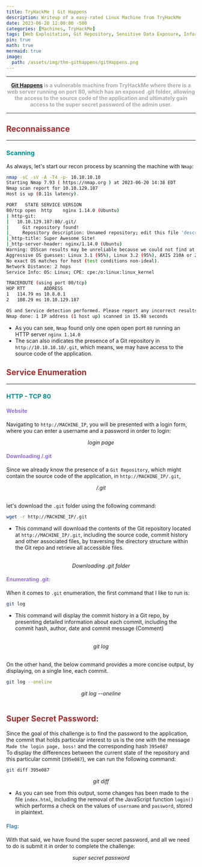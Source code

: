 ```yaml
---
title: TryHackMe | Git Happens
description: Writeup of a easy-rated Linux Machine from TryHackMe
date: 2023-06-20 12:00:00 -500
categories: [Machines, TryHackMe]
tags: [Web Exploitation, Git Repository, Sensitive Data Exposure, Information Disclosure, git]
pin: true
math: true
mermaid: true
image:
  path: /assets/img/thm-githappens/gitHappens.png
---
```


***

<center><strong><font color="DarkGray"><a href="https://tryhackme.com/room/githappens" target="_blank"><er>Git Happens</er></a> is a vulnerable machine from TryHackMe where there is a web server running on port 80, which has an exposed .git folder, allowing the access to the source code of the application and ultimately gain access to the super secret password of the admin user.</font></strong></center>

***

## **<strong><font color="Brown">Reconnaissance</font></strong>**
***
### **<strong><font color="DarkCyan">Scanning</font></strong>**

As always, let's start our recon process by scanning the machine with ```Nmap```:
```bash
nmap -sC -sV -A -T4 -p- 10.10.10.10
Starting Nmap 7.93 ( https://nmap.org ) at 2023-06-20 14:38 EDT
Nmap scan report for 10.10.129.187
Host is up (0.11s latency).

PORT   STATE SERVICE VERSION
80/tcp open  http    nginx 1.14.0 (Ubuntu)
| http-git: 
|   10.10.129.187:80/.git/
|     Git repository found!
|_    Repository description: Unnamed repository; edit this file 'description' to name the...
|_http-title: Super Awesome Site!
|_http-server-header: nginx/1.14.0 (Ubuntu)
Warning: OSScan results may be unreliable because we could not find at least 1 open and 1 closed port
Aggressive OS guesses: Linux 3.1 (95%), Linux 3.2 (95%), AXIS 210A or 211 Network Camera (Linux 2.6.17) (94%), ASUS RT-N56U WAP (Linux 3.4) (93%), Linux 3.16 (93%), Linux 2.6.32 (92%), Linux 3.1 - 3.2 (92%), Linux 3.11 (92%), Linux 3.2 - 4.9 (92%), Linux 3.5 (92%)
No exact OS matches for host (test conditions non-ideal).
Network Distance: 2 hops
Service Info: OS: Linux; CPE: cpe:/o:linux:linux_kernel

TRACEROUTE (using port 80/tcp)
HOP RTT       ADDRESS
1   114.79 ms 10.8.0.1
2   108.29 ms 10.10.129.187

OS and Service detection performed. Please report any incorrect results at https://nmap.org/submit/ .
Nmap done: 1 IP address (1 host up) scanned in 15.98 seconds
```
* As you can see, ``Nmap`` found only one open open port `80` running an HTTP server `nginx 1.14.0`
* The scan also indicates the presence of a Git repository in `http://10.10.10.10/.git`, which means, we may have access to the source code of the application.

## **<strong><font color="Brown">Service Enumeration</font></strong>**
***
### **<strong><font color="DarkCyan">HTTP - TCP 80</font></strong>**
#### **<strong><font color="MediumPurple">Website</font></strong>**

Navigating to `http://MACHINE_IP`, you will be presented with a login form, where you can enter a username and a password in order to login:
<br/>
<img src="https://raw.githubusercontent.com/YounesTasra-R4z3rSw0rd/YounesTasra-R4z3rSw0rd.github.io/main/assets/img/thm-githappens/2023-06-20 20_14_07-HACKING_MACHINE - VMware Workstation 17 Player (Non-commercial use only).png" alt="">
<center><i>login page</i></center>

#### **<strong><font color="MediumPurple">Downloading /.git</font></strong>**
Since we already know the presence of a `Git Repository`, which might contain the source code of the application, in `http://MACHINE_IP/.git`,
<br/>
<img src="https://raw.githubusercontent.com/YounesTasra-R4z3rSw0rd/YounesTasra-R4z3rSw0rd.github.io/main/assets/img/thm-githappens/2023-06-20 20_18_24-HACKING_MACHINE - VMware Workstation 17 Player (Non-commercial use only).png" alt="">
<center><i>/.git</i></center>
<br/>

let's download the `.git` folder using the following command:
```bash
wget -r http://MACHINE_IP/.git
```
* This command will download the contents of the Git repository located at `http://MACHINE_IP/.git`, including the source code, commit history and other associated files, by traversing the directory structure within the Git repo and retrieve all accessible files.

<br/>
<img src="https://raw.githubusercontent.com/YounesTasra-R4z3rSw0rd/YounesTasra-R4z3rSw0rd.github.io/main/assets/img/thm-githappens/2023-06-20 20_21_34-HACKING_MACHINE - VMware Workstation 17 Player (Non-commercial use only).png" alt="">
<center><i>Downloading .git folder</i></center>

#### **<strong><font color="MediumPurple">Enumerating .git:</font></strong>**
When it comes to `.git` enumeration, the first command that I like to run is:
```bash
git log 
```
* This command will display the commit history in a Git repo, by presenting detailed information about each commit, including the commit hash, author, date and commit message (Comment)

<br/>
<img src="https://raw.githubusercontent.com/YounesTasra-R4z3rSw0rd/YounesTasra-R4z3rSw0rd.github.io/main/assets/img/thm-githappens/2023-06-20 20_30_28-HACKING_MACHINE - VMware Workstation 17 Player (Non-commercial use only).png" alt="">
<center><i>git log</i></center>
<br/>

On the other hand, the below command provides a more concise output, by displaying, on a single line, each commit.
```bash
git log --oneline
```
<img src="https://raw.githubusercontent.com/YounesTasra-R4z3rSw0rd/YounesTasra-R4z3rSw0rd.github.io/main/assets/img/thm-githappens/2023-06-20 20_32_11-HACKING_MACHINE - VMware Workstation 17 Player (Non-commercial use only).png" alt="">
<center><i>git log --oneline</i></center>
<br/>

## **<strong><font color="Brown">Super Secret Password:</font></strong>**
Since the goal of this challenge is to find the password to the application, the commit that holds particular interest to us is the one with the message `Made the login page, boss!` and the corresponding hash `395e087`<br/>
To display the differences between the current state of the repository and this particular commit (`395e087`), we can run the following command:
```bash
git diff 395e087
```
<img src="https://raw.githubusercontent.com/YounesTasra-R4z3rSw0rd/YounesTasra-R4z3rSw0rd.github.io/main/assets/img/thm-githappens/2023-06-20 20_43_35-HACKING_MACHINE - VMware Workstation 17 Player (Non-commercial use only).png" alt="">
<center><i>git diff</i></center>

* As you can see from this output, some changes has been made to the file `index.html`, including the removal of the JavaScript function `login()` which performs a check on the values of `username` and `password`, stored in plaintext.

#### **<strong><font color="SteelBlue">Flag:</font></strong>**
With that said, we have found the super secret password, and all we need to do is submit it in order to complete the challenge:
<br/>
<img src="https://raw.githubusercontent.com/YounesTasra-R4z3rSw0rd/YounesTasra-R4z3rSw0rd.github.io/main/assets/img/thm-githappens/2023-06-21 00_06_48-TryHackMe _ Git Happens — Mozilla Firefox.png" alt="">
<center><i>super secret password</i></center>
<br/>
